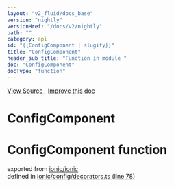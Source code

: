 ```yaml
---
layout: "v2_fluid/docs_base"
version: "nightly"
versionHref: "/docs/v2/nightly"
path: ""
category: api
id: "{{ConfigComponent | slugify}}"
title: "ConfigComponent"
header_sub_title: "Function in module "
doc: "ConfigComponent"
docType: "function"
---
```



<div class="improve-docs">
  <a href='http://github.com/driftyco/ionic2/tree/master/ionic/config/decorators.ts#L77'>
    View Source
  </a>
  &nbsp;
  <a href='http://github.com/driftyco/ionic2/edit/master/ionic/config/decorators.ts#L77'>
    Improve this doc
  </a>
</div>




<h1 class="api-title">

  ConfigComponent



</h1>







<h1 class="class export">ConfigComponent <span class="type">function</span></h1>
<p class="module">exported from <a href='undefined'>ionic/ionic</a><br/>
defined in <a href="https://github.com/driftyco/ionic2/tree/master/ionic/config/decorators.ts#L78-L90">ionic/config/decorators.ts (line 78)</a>
</p>

